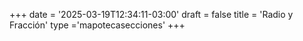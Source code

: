 +++
date = '2025-03-19T12:34:11-03:00'
draft = false
title = 'Radio y Fracción'
type ='mapotecasecciones'
+++
